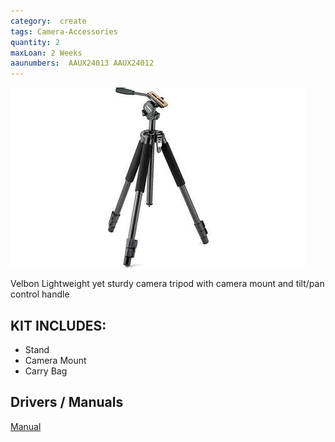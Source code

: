 ```yaml
---
category:  create
tags: Camera-Accessories
quantity: 2
maxLoan: 2 Weeks
aaunumbers:  AAUX24013 AAUX24012
---
```

![Lightweight Camera Stand](/assets/images/equip/velbon.jpg)

Velbon Lightweight yet sturdy camera tripod with camera mount and tilt/pan control handle
## KIT INCLUDES:
-  Stand
- Camera Mount
- Carry Bag

## Drivers / Manuals
[Manual](https://velbon.manymanuals.com/)



